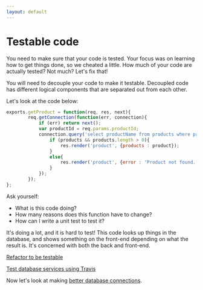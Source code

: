 ```yaml
---
layout: default
---
```


# Testable code

You need to make sure that your code is tested. Your focus was on learning how to get things done, so we cheated a little. How much of your code are actually tested? Not much? Let's fix that!

You will need to decouple your code to make it testable. Decoupled code has different logical components that are separated out from each other.

Let's look at the code below:

```javascript
exports.getProduct = function(req, res, next){
        req.getConnection(function(err, connection){
            if (err) return next();
            var productId = req.params.productId;
            connection.query('select productName from products where productId = ?', productId, function(err, products){
                if (products && products.length > 0){
                    res.render('product', {products : product});
                }
                else{
                    res.render('product', {error : 'Product not found.'})
                }
            });
        });
};
```

Ask yourself:

* What is this code doing?
* How many reasons does this function have to change?
* How can I write a unit test to test it?

It's doing a lot, and it is hard to test! This code looks up things in the database, and shows something on the front-end depending on what the result is. It's concerned with both the back and front-end.

[Refactor to be testable](/steps/refactor_to_be_testable.html)

[Test database services using Travis](/steps/test_db_service_using_travis.html)

Now let's look at making [better database connections](better-database-connections.md).
